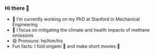 ### Hi there 👋

- 🔭 I’m currently working on my PhD at Stanford in Mechanical Engineering
- 💨 I focus on mitigating the climate and health impacts of methane emissions
- 😄 Pronouns: he/him/his
- Fun facts: I fold origami 🪭 and make short movies 🎥
